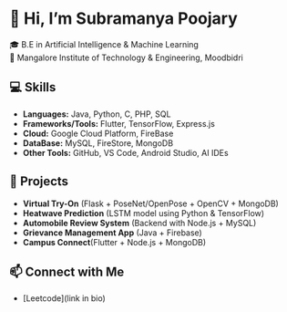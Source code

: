 
# 👋 Hi, I’m Subramanya Poojary  

🎓 B.E in Artificial Intelligence & Machine Learning  
📍 Mangalore Institute of Technology & Engineering, Moodbidri  

## 💻 Skills
- **Languages:** Java, Python, C, PHP, SQL  
- **Frameworks/Tools:** Flutter, TensorFlow, Express.js
- **Cloud:** Google Cloud Platform, FireBase
- **DataBase:** MySQL, FireStore, MongoDB
- **Other Tools:** GitHub, VS Code, Android Studio, AI IDEs

## 🚀 Projects
- **Virtual Try-On** (Flask + PoseNet/OpenPose + OpenCV + MongoDB)  
- **Heatwave Prediction** (LSTM model using Python & TensorFlow)  
- **Automobile Review System** (Backend with Node.js + MySQL)  
- **Grievance Management App** (Java + Firebase)  
- **Campus Connect**(Flutter + Node.js + MongoDB)

## 📫 Connect with Me
- [Leetcode](link in bio)  
